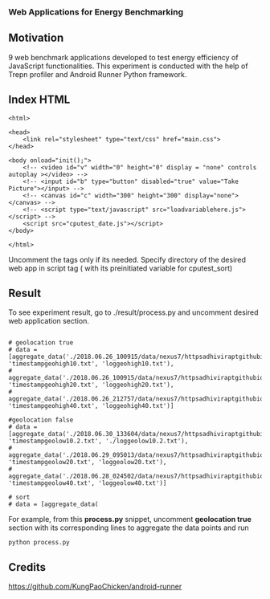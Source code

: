 ### Web Applications for Energy Benchmarking

## Motivation
9 web benchmark applications developed to test energy efficiency of JavaScript functionalities. This experiment is conducted with the help of Trepn profiler and Android Runner Python framework.

## Index HTML
```
<html>

<head>
    <link rel="stylesheet" type="text/css" href="main.css">
</head>

<body onload="init();">
    <!-- <video id="v" width="0" height="0" display = "none" controls autoplay ></video> -->
    <!-- <input id="b" type="button" disabled="true" value="Take Picture"></input> -->
    <!-- <canvas id="c" width="300" height="300" display="none"></canvas> -->
    <!-- <script type="text/javascript" src="loadvariablehere.js"></script> -->
    <script src="cputest_date.js"></script>
</body>

</html>
```
Uncomment the tags only if its needed. Specify directory of the desired web app in script tag ( with its preinitiated variable for cputest_sort) 

## Result
To see experiment result, go to ./result/process.py and uncomment desired web application section.
```

# geolocation true
# data =  [aggregate_data('./2018.06.26_100915/data/nexus7/httpsadhiviraptgithubio/comandroidchrome/trepn', 'timestampgeohigh10.txt', 'loggeohigh10.txt'),
#         aggregate_data('./2018.06.26_100915/data/nexus7/httpsadhiviraptgithubio/comandroidchrome/trepn', 'timestampgeohigh20.txt', 'loggeohigh20.txt'), 
#         aggregate_data('./2018.06.26_212757/data/nexus7/httpsadhiviraptgithubio/comandroidchrome/trepn', 'timestampgeohigh40.txt', 'loggeohigh40.txt')]

#geolocation false
# data = [aggregate_data('./2018.06.30_133604/data/nexus7/httpsadhiviraptgithubio/comandroidchrome/trepn', 'timestampgeolow10.2.txt', './loggeolow10.2.txt'), 
#         aggregate_data('./2018.06.29_095013/data/nexus7/httpsadhiviraptgithubio/comandroidchrome/trepn', 'timestampgeolow20.txt', 'loggeolow20.txt'), 
#         aggregate_data('./2018.06.28_024502/data/nexus7/httpsadhiviraptgithubio/comandroidchrome/trepn', 'timestampgeolow40.txt', 'loggeolow40.txt')]

# sort
# data = [aggregate_data(

```
For example, from this **process.py** snippet, uncomment **geolocation true** section with its corresponding lines to aggregate the data points and run 
```
python process.py
```

## Credits
https://github.com/KungPaoChicken/android-runner



